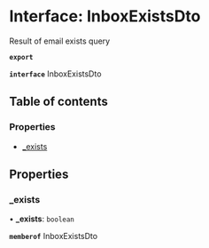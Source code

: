 # Interface: InboxExistsDto

Result of email exists query

**`export`**

**`interface`** InboxExistsDto

## Table of contents

### Properties

- [\_exists](InboxExistsDto.md#_exists)

## Properties

### <a id="_exists" name="_exists"></a> \_exists

• **\_exists**: `boolean`

**`memberof`** InboxExistsDto
